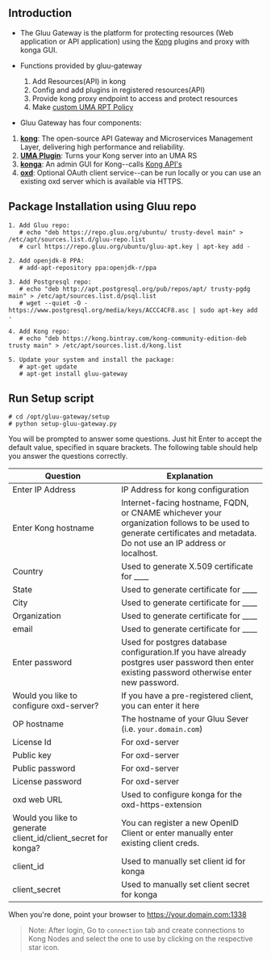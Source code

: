 ## Introduction

* The Gluu Gateway is the platform for protecting resources (Web application or API application) using the [Kong](https://getkong.org) plugins and proxy with konga GUI.

* Functions provided by gluu-gateway
    1. Add Resources(API) in kong
    2. Config and add plugins in registered resources(API)
    3. Provide kong proxy endpoint to access and protect resources
    4. Make [custom UMA RPT Policy](https://gluu.org/docs/ce/3.1.1/admin-guide/uma/#uma-rpt-authorization-policies)


* Gluu Gateway has four components:
1. **[kong](https://getkong.org/)**: The open-source API Gateway and Microservices Management Layer, delivering high performance and reliability.
2. **[UMA Plugin](https://github.com/GluuFederation/gluu-gateway/tree/master/kong-uma-rs)**: Turns your Kong server into an UMA RS
3. **[konga](https://github.com/GluuFederation/kong-plugins/tree/master/konga)**:  An admin GUI for Kong--calls [Kong API's](https://getkong.org/docs/0.11.x/admin-api/)
4. **[oxd](https://oxd.gluu.org)**: Optional OAuth client service--can be run locally or you can use an existing oxd server which is available via HTTPS.

## Package Installation using Gluu repo
```
1. Add Gluu repo:
   # echo "deb https://repo.gluu.org/ubuntu/ trusty-devel main" > /etc/apt/sources.list.d/gluu-repo.list
   # curl https://repo.gluu.org/ubuntu/gluu-apt.key | apt-key add -

2. Add openjdk-8 PPA:
   # add-apt-repository ppa:openjdk-r/ppa

3. Add Postgresql repo:
   # echo "deb http://apt.postgresql.org/pub/repos/apt/ trusty-pgdg main" > /etc/apt/sources.list.d/psql.list
   # wget --quiet -O - https://www.postgresql.org/media/keys/ACCC4CF8.asc | sudo apt-key add -

4. Add Kong repo:
   # echo "deb https://kong.bintray.com/kong-community-edition-deb trusty main" > /etc/apt/sources.list.d/kong.list
   
5. Update your system and install the package:
   # apt-get update
   # apt-get install gluu-gateway
```


## Run Setup script

```
# cd /opt/gluu-gateway/setup
# python setup-gluu-gateway.py
```

You will be prompted to answer some questions. Just hit Enter to accept the default value, specified in square brackets. The following table should help you answer the questions correctly.

| Question | Explanation |
|----------|-------------|
| Enter IP Address | IP Address for kong configuration |
| Enter Kong hostname | Internet-facing hostname, FQDN, or CNAME whichever your organization follows to be used to generate certificates and metadata. Do not use an IP address or localhost. |
| Country | Used to generate X.509 certificate for ____ |
| State | Used to generate certificate for ____ |
| City | Used to generate certificate for ____ |
| Organization | Used to generate certificate for ____ |
| email | Used to generate certificate for ____ |
| Enter password | Used for postgres database configuration.If you have already postgres user password then enter existing password otherwise enter new password. |
| Would you like to configure oxd-server? | If you have a pre-registered client, you can enter it here |
| OP hostname | The hostname of your Gluu Sever (i.e. `your.domain.com`) |
| License Id | For oxd-server |
| Public key | For oxd-server |
| Public password | For oxd-server |
| License password | For oxd-server |
| oxd web URL | Used to configure konga for the oxd-https-extension |
| Would you like to generate client_id/client_secret for konga? | You can register a new OpenID Client or enter manually enter existing client creds. |
| client_id | Used to manually set client id for konga |
| client_secret | Used to manually set client secret for konga |

When you're done, point your browser to https://your.domain.com:1338

> Note: After login, Go to `connection` tab and create connections to Kong Nodes and select the one to use by clicking on the respective star icon.

